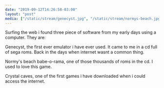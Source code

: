 ```yaml
---
date: "2019-09-12T14:26:58-03:00"
layout: "post"
media: ["/static/stream/genecyst.jpg", "/static/stream/normys-beach.jpg", "/static/stream/crystal-caves.jpg"]
---
```

Surfing the web i found three piece of software from my early days using a computer. They are:

Genecyst, the first ever emulator i have ever used. It came to me in a cd full of sega roms. Back in the days when internet wasnt a common thing.

Normy's beach babe-o-rama, one of those thousands of roms in the cd. I used to love this game.

Crystal caves, one of the first games i have downloaded when i could access the internet.